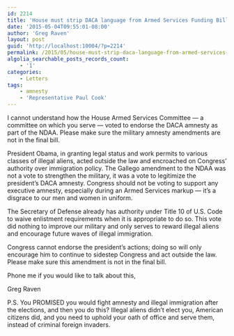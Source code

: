 ```yaml
---
id: 2214
title: 'House must strip DACA language from Armed Services Funding Bill'
date: '2015-05-04T09:55:01-08:00'
author: 'Greg Raven'
layout: post
guid: 'http://localhost:10004/?p=2214'
permalink: /2015/05/house-must-strip-daca-language-from-armed-services-funding-bill/
algolia_searchable_posts_records_count:
    - '1'
categories:
    - Letters
tags:
    - amnesty
    - 'Representative Paul Cook'
---
```


I cannot understand how the House Armed Services Committee — a committee on which you serve — voted to endorse the DACA amnesty as part of the NDAA. Please make sure the military amnesty amendments are not in the final bill.

President Obama, in granting legal status and work permits to various classes of illegal aliens, acted outside the law and encroached on Congress’ authority over immigration policy. The Gallego amendment to the NDAA was not a vote to strengthen the military, it was a vote to legitimize the president’s DACA amnesty. Congress should not be voting to support any executive amnesty, especially during an Armed Services markup — it’s a disgrace to our men and women in uniform.

The Secretary of Defense already has authority under Title 10 of U.S. Code to waive enlistment requirements when it is appropriate to do so. This vote did nothing to improve our military and only serves to reward illegal aliens and encourage future waves of illegal immigration.

Congress cannot endorse the president’s actions; doing so will only encourage him to continue to sidestep Congress and act outside the law. Please make sure this amendment is not in the final bill.

Phone me if you would like to talk about this,

Greg Raven

P.S. You PROMISED you would fight amnesty and illegal immigration after the elections, and then you do this? Illegal aliens didn’t elect you, American citizens did, and you need to uphold your oath of office and serve them, instead of criminal foreign invaders.